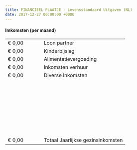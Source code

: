 ```yaml
---
title: FINANCIEEL PLAATJE - Levensstandaard Uitgaven (NL) 
date: 2017-12-27 00:00:00 +0000
---
```

<div class="box">
    <div class="box-header">
        <h4>Imkomsten (per maand)</h4>
    </div>
    <div class="box-body" style="padding-left:0;">
        <table class="table table-striped">
            <tbody><tr>
                <td width="100">€ 0,00</td>
                <td>Loon partner</td>
            </tr>
            <tr>
                <td>€ 0,00</td>
                <td>Kinderbijslag</td>
            </tr>
            <tr>
                <td>€ 0,00</td>
                <td>Alimentatievergoeding</td>
            </tr>
            <tr>
                <td>€ 0,00</td>
                <td>Inkomsten verhuur</td>
            </tr>
            <tr>
                <td>€ 0,00</td>
                <td>Diverse Inkomsten</td>
            </tr>
            <tr>
                <td>&nbsp;</td>
                <td>&nbsp;</td>
            </tr>
            <tr>
                <td>&nbsp;</td>
                <td>&nbsp;</td>
            </tr>
            <tr>
                <td>&nbsp;</td>
                <td>&nbsp;</td>
            </tr>
            <tr>
                <td>&nbsp;</td>
                <td>&nbsp;</td>
            </tr>
            <tr>
                <td>&nbsp;</td>
                <td>&nbsp;</td>
            </tr>
            <tr>
                <td>&nbsp;</td>
                <td>&nbsp;</td>
            </tr>
            <tr>
                <td>&nbsp;</td>
                <td>&nbsp;</td>
            </tr>
            <tr>
                <td class="highlight">€ 0,00</td>
                <td class="totaal left">Totaal Jaarlijkse gezinsinkomsten</td>
            </tr>
        </tbody></table>
    </div>
</div>